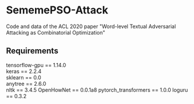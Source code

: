 # SememePSO-Attack
Code and data of the ACL 2020 paper "Word-level Textual Adversarial Attacking as Combinatorial Optimization"
## Requirements
tensorflow-gpu == 1.14.0   
keras == 2.2.4   
sklearn == 0.0  
anytree == 2.6.0  
nltk == 3.4.5
OpenHowNet == 0.0.1a8
pytorch_transformers == 1.0.0
loguru == 0.3.2
